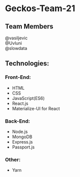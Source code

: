 # Geckos-Team-21

## Team Members

@vasiljevic<br/>  @Uvluni<br/>   @slowdata

## Technologies: </br>
### Front-End:
* HTML <br/>
* CSS <br/>
* JavaScript(ES6) <br/>
* React.js </br>
* Materialize-UI for React

### Back-End:
* Node.js <br/>
* MongoDB <br/>
* Express.js <br/>
* Passport.js 

### Other:
* Yarn
